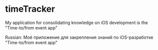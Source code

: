# timeTracker
My application for consolidating knowledge on iOS development is the "Time-to/from event app" 

Russian:
Моё приложение для закрепления знаний по iOS-разработке "Time-to/from event app"
